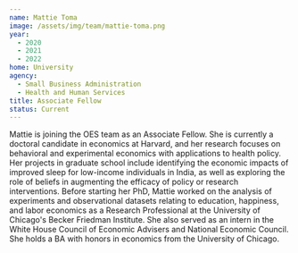 ```yaml
---
name: Mattie Toma
image: /assets/img/team/mattie-toma.png
year:
  - 2020
  - 2021
  - 2022
home: University
agency:
  - Small Business Administration
  - Health and Human Services
title: Associate Fellow
status: Current
---
```

Mattie is joining the OES team as an Associate Fellow. She is currently a doctoral candidate in economics at Harvard, and her research focuses on behavioral and experimental economics with applications to health policy. Her projects in graduate school include identifying the economic impacts of improved sleep for low-income individuals in India, as well as exploring the role of beliefs in augmenting the efficacy of policy or research interventions. Before starting her PhD, Mattie worked on the analysis of experiments and observational datasets relating to education, happiness, and labor economics as a Research Professional at the University of Chicago's Becker Friedman Institute. She also served as an intern in the White House Council of Economic Advisers and National Economic Council. She holds a BA with honors in economics from the University of Chicago. 
